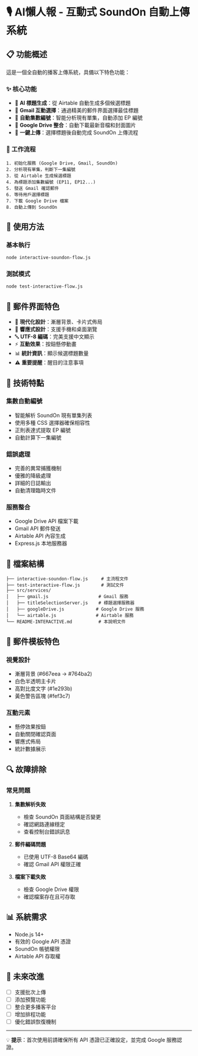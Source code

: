 # 🎙️ AI懶人報 - 互動式 SoundOn 自動上傳系統

## 📋 功能概述

這是一個全自動的播客上傳系統，具備以下特色功能：

### ✨ 核心功能
- 🤖 **AI 標題生成**：從 Airtable 自動生成多個候選標題
- 📧 **Gmail 互動選擇**：通過精美的郵件界面選擇最佳標題
- 🔢 **自動集數編號**：智能分析現有單集，自動添加 EP 編號
- 📁 **Google Drive 整合**：自動下載最新音檔和封面圖片
- 🚀 **一鍵上傳**：選擇標題後自動完成 SoundOn 上傳流程

### 🎯 工作流程

```
1. 初始化服務 (Google Drive, Gmail, SoundOn)
2. 分析現有單集，判斷下一集編號
3. 從 Airtable 生成候選標題
4. 為標題添加集數編號 (EP11, EP12...)
5. 發送 Gmail 確認郵件
6. 等待用戶選擇標題
7. 下載 Google Drive 檔案
8. 自動上傳到 SoundOn
```

## 🚀 使用方法

### 基本執行
```bash
node interactive-soundon-flow.js
```

### 測試模式
```bash
node test-interactive-flow.js
```

## 📧 郵件界面特色

- 🎨 **現代化設計**：漸層背景、卡片式佈局
- 📱 **響應式設計**：支援手機和桌面瀏覽
- 🔤 **UTF-8 編碼**：完美支援中文顯示
- ⚡ **互動效果**：按鈕懸停動畫
- 📊 **統計資訊**：顯示候選標題數量
- ⚠️ **重要提醒**：醒目的注意事項

## 🔧 技術特點

### 集數自動編號
- 智能解析 SoundOn 現有單集列表
- 使用多種 CSS 選擇器確保相容性
- 正則表達式提取 EP 編號
- 自動計算下一集編號

### 錯誤處理
- 完善的異常捕獲機制
- 優雅的降級處理
- 詳細的日誌輸出
- 自動清理臨時文件

### 服務整合
- Google Drive API 檔案下載
- Gmail API 郵件發送
- Airtable API 內容生成
- Express.js 本地服務器

## 📁 檔案結構

```
├── interactive-soundon-flow.js     # 主流程文件
├── test-interactive-flow.js        # 測試文件
├── src/services/
│   ├── gmail.js                   # Gmail 服務
│   ├── titleSelectionServer.js    # 標題選擇服務器
│   ├── googleDrive.js            # Google Drive 服務
│   └── airtable.js               # Airtable 服務
└── README-INTERACTIVE.md          # 本說明文件
```

## 🎨 郵件模板特色

### 視覺設計
- 漸層背景 (#667eea → #764ba2)
- 白色半透明主卡片
- 高對比度文字 (#1e293b)
- 黃色警告區塊 (#fef3c7)

### 互動元素
- 懸停效果按鈕
- 自動關閉確認頁面
- 響應式佈局
- 統計數據展示

## 🔍 故障排除

### 常見問題

1. **集數解析失敗**
   - 檢查 SoundOn 頁面結構是否變更
   - 確認網路連線穩定
   - 查看控制台錯誤訊息

2. **郵件編碼問題**
   - 已使用 UTF-8 Base64 編碼
   - 確認 Gmail API 權限正確

3. **檔案下載失敗**
   - 檢查 Google Drive 權限
   - 確認檔案存在且可存取

## 📊 系統需求

- Node.js 14+
- 有效的 Google API 憑證
- SoundOn 帳號權限
- Airtable API 存取權

## 🎯 未來改進

- [ ] 支援批次上傳
- [ ] 添加預覽功能
- [ ] 整合更多播客平台
- [ ] 增加排程功能
- [ ] 優化錯誤恢復機制

---

💡 **提示**：首次使用前請確保所有 API 憑證已正確設定，並完成 Google 服務認證。 